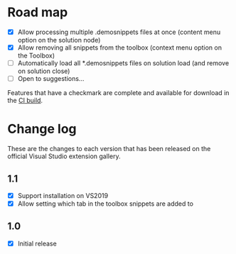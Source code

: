 # Road map

- [x] Allow processing multiple .demosnippets files at once (content menu option on the solution node)
- [x] Allow removing all snippets from the toolbox (context menu option on the Toolbox)
- [ ] Automatically load all *.demosnippets files on solution load (and remove on solution close)
- [ ] Open to suggestions...

Features that have a checkmark are complete and available for
download in the
[CI build](http://vsixgallery.com/extension/DemoSnippets.e2d68c23-8599-40e8-b402-a57060bf3d29/).

# Change log

These are the changes to each version that has been released
on the official Visual Studio extension gallery.


## 1.1

- [x] Support installation on VS2019
- [x] Allow setting which tab in the toolbox snippets are added to

## 1.0

- [x] Initial release
